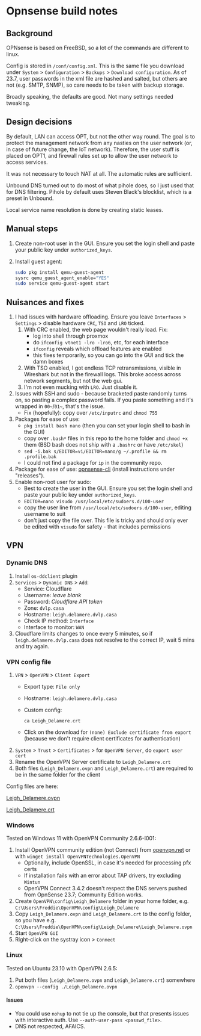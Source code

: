 # Opnsense build notes

## Background

OPNsense is based on FreeBSD, so a lot of the commands are different to linux.

Config is stored in `/conf/config.xml`. This is the same file you download under `System` > `Configuration` > `Backups` > `Download configuration`. As of 23.7, user passwords in the xml file are hashed and salted, but others are not (e.g. SMTP, SNMP), so care needs to be taken with backup storage.

Broadly speaking, the defaults are good. Not many settings needed tweaking.

## Design decisions

By default, LAN can access OPT, but not the other way round. The goal is to protect the management network from any nasties on the user network (or, in case of future change, the IoT network). Therefore, the user stuff is placed on OPT1, and firewall rules set up to allow the user network to access services.

It was not necessary to touch NAT at all. The automatic rules are sufficient.

Unbound DNS turned out to do most of what pihole does, so I just used that for DNS filtering. Pihole by default uses Steven Black's blocklist, which is a preset in Unbound.

Local service name resolution is done by creating static leases.

## Manual steps

1. Create non-root user in the GUI. Ensure you set the login shell and paste your public key under `authorized_keys`.
2. Install guest agent:

   ```bash
   sudo pkg install qemu-guest-agent
   sysrc qemu_guest_agent_enable="YES"
   sudo service qemu-guest-agent start
   ```

## Nuisances and fixes

1. I had issues with hardware offloading. Ensure you leave `Interfaces` > `Settings` > disable hardware `CRC`, `TSO` and `LRO` ticked.
    1. With CRC enabled, the web page wouldn't really load. Fix:
        - log into shell through proxmox
        - do `ifconfig vtnet1 -lro -lro6`, etc, for each interface
        - `ifconfig` reveals which offload features are enabled
        - this fixes temporarily, so you can go into the GUI and tick the damn boxes
    2. With TSO enabled, I got endless TCP retransmissions, visible in Wireshark but not in the firewall logs. This broke access across network segments, but not the web gui.
    3. I'm not even mucking with `LRO`. Just disable it.
2. Issues with SSH and sudo - because bracketed paste randomly turns on, so pasting a complex password fails. If you paste something and it's wrapped in `00~`/`01~`, that's the issue.
    - Fix (hopefully): copy over `/etc/inputrc` and `chmod 755`
3. Packages for ease of use:
   - `pkg install bash nano` (then you can set your login shell to bash in the GUI)
   - copy over `.bash*` files in this repo to the home folder and `chmod +x` them (BSD bash does not ship with a `.bashrc` or have `/etc/skel`)
   - `sed -i.bak s/EDITOR=vi/EDITOR=nano/g ~/.profile && rm .profile.bak`
   - I could not find a package for `ip` in the community repo.
4. Package for ease of use: [opnsense-cli](https://github.com/mihakralj/opnsense-cli) (install instructions under "releases").
5. Enable non-root user for sudo:
    - Best to create the user in the GUI. Ensure you set the login shell and paste your public key under `authorized_keys`.
    - `EDITOR=nano visudo /usr/local/etc/sudoers.d/100-user`
    - copy the user line from `/usr/local/etc/sudoers.d/100-user`, editing username to suit
    - don't just copy the file over. This file is tricky and should only ever be edited with `visudo` for safety - that includes permissions

## VPN

### Dynamic DNS

1. Install `os-ddclient` plugin
2. `Services` > `Dynamic DNS` > `Add`:
    - Service: Cloudflare
    - Username: _leave blank_
    - Password: _Cloudflare API token_
    - Zone: `dvlp.casa`
    - Hostname: `leigh.delamere.dvlp.casa`
    - Check IP method: `Interface`
    - Interface to monitor: `WAN`
3. Cloudflare limits changes to once every 5 minutes, so if `leigh.delamere.dvlp.casa` does not resolve to the correct IP, wait 5 mins and try again.

### VPN config file

1. `VPN` > `OpenVPN` > `Client Export`
    - Export type: `File only`
    - Hostname: `leigh.delamere.dvlp.casa`
    - Custom config:

        ```plaintext
        ca Leigh_Delamere.crt
        ```

    - Click on the download for `(none) Exclude certificate from export` (because we don't require client certificates for authentication)
2. `System` > `Trust` > `Certificates` > for `OpenVPN Server`, do `export user cert`
3. Rename the OpenVPN Server certificate to `Leigh_Delamere.crt`
4. Both files (`Leigh_Delamere.ovpn` and `Leigh_Delamere.crt`) are required to be in the same folder for the client

Config files are here:

[Leigh_Delamere.ovpn](../manual_build/opnsense/VPN_client_config/Leigh_Delamere.ovpn)

[Leigh_Delamere.crt](../manual_build/opnsense/VPN_client_config/Leigh_Delamere.crt)

### Windows

Tested on Windows 11 with OpenVPN Community 2.6.6-I001:

1. Install OpenVPN community edition (not Connect) from [openvpn.net](https://openvpn.net/community-downloads/) or with `winget install OpenVPNTechnologies.OpenVPN`
    - Optionally, include OpenSSL, in case it's needed for processing pfx certs
    - If installation fails with an error about TAP drivers, try excluding `Wintun`
    - OpenVPN Connect 3.4.2 doesn't respect the DNS servers pushed from OpnSense 23.7; Community Edition works.
2. Create `OpenVPN\config\Leigh_Delamere` folder in your home folder, e.g. `C:\Users\Freddie\OpenVPN\config\Leigh_Delamere`
3. Copy `Leigh_Delamere.ovpn` and `Leigh_Delamere.crt` to the config folder, so you have e.g. `C:\Users\Freddie\OpenVPN\config\Leigh_Delamere\Leigh_Delamere.ovpn`
4. Start `OpenVPN GUI`
5. Right-click on the systray icon > `Connect`

### Linux

Tested on Ubuntu 23.10 with OpenVPN 2.6.5:

1. Put both files (`Leigh_Delamere.ovpn` and `Leigh_Delamere.crt`) somewhere
2. `openvpn --config ./Leigh_Delamere.ovpn`

#### Issues

- You could use `nohup` to not tie up the console, but that presents issues with interactive auth. Use `--auth-user-pass <passwd_file>`.
- DNS not respected, AFAICS.
